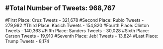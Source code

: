 #Total Number of Tweets: 968,767 
---
#First Place: Cruz Tweets - 321,678
#Second Place: Rubio Tweets - 279,982
#Third Place: Kasich Tweets - 154,820
#Fourth Place: Clinton Tweets - 140,363
#Fifth Place: Sanders Tweets - 30,028
#Sixth Place: Carson Tweets - 19,910
#Seventh Place: Jeb! Tweets - 13,824
#Last Place: Trump Tweets - 8,174
